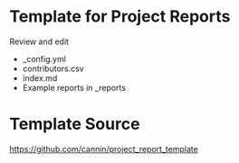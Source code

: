 # Template for Project Reports

Review and edit 

* _config.yml
* contributors.csv 
* index.md 
* Example reports in _reports

# Template Source

https://github.com/cannin/project_report_template
